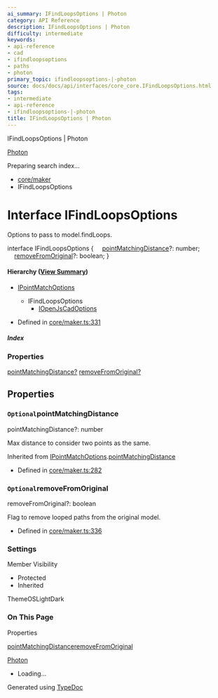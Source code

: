 ```yaml
---
ai_summary: IFindLoopsOptions | Photon
category: API Reference
description: IFindLoopsOptions | Photon
difficulty: intermediate
keywords:
- api-reference
- cad
- ifindloopsoptions
- paths
- photon
primary_topic: ifindloopsoptions-|-photon
source: docs/docs/api/interfaces/core_core.IFindLoopsOptions.html
tags:
- intermediate
- api-reference
- ifindloopsoptions-|-photon
title: IFindLoopsOptions | Photon
---
```

IFindLoopsOptions | Photon

[Photon](../index.md)




Preparing search index...

* [core/maker](../modules/core_maker.md)
* IFindLoopsOptions

# Interface IFindLoopsOptions

Options to pass to model.findLoops.

interface IFindLoopsOptions {
    [pointMatchingDistance](#pointmatchingdistance)?: number;
    [removeFromOriginal](#removefromoriginal)?: boolean;
}

#### Hierarchy ([View Summary](../hierarchy.md#core/maker.IFindLoopsOptions))

* [IPointMatchOptions](core_maker.IPointMatchOptions.md)
  + IFindLoopsOptions
    - [IOpenJsCadOptions](core_openjscad-esm.IOpenJsCadOptions.md)

* Defined in [core/maker.ts:331](https://github.com/mwhite454/photon/blob/main/packages/photon/src/core/maker.ts#L331)

##### Index

### Properties

[pointMatchingDistance?](#pointmatchingdistance)
[removeFromOriginal?](#removefromoriginal)

## Properties

### `Optional`pointMatchingDistance

pointMatchingDistance?: number

Max distance to consider two points as the same.

Inherited from [IPointMatchOptions](core_maker.IPointMatchOptions.md).[pointMatchingDistance](core_maker.IPointMatchOptions.md#pointmatchingdistance)

* Defined in [core/maker.ts:282](https://github.com/mwhite454/photon/blob/main/packages/photon/src/core/maker.ts#L282)

### `Optional`removeFromOriginal

removeFromOriginal?: boolean

Flag to remove looped paths from the original model.

* Defined in [core/maker.ts:336](https://github.com/mwhite454/photon/blob/main/packages/photon/src/core/maker.ts#L336)

### Settings

Member Visibility

* Protected
* Inherited

ThemeOSLightDark

### On This Page

Properties

[pointMatchingDistance](#pointmatchingdistance)[removeFromOriginal](#removefromoriginal)

[Photon](../index.md)

* Loading...

Generated using [TypeDoc](https://typedoc.org/)

